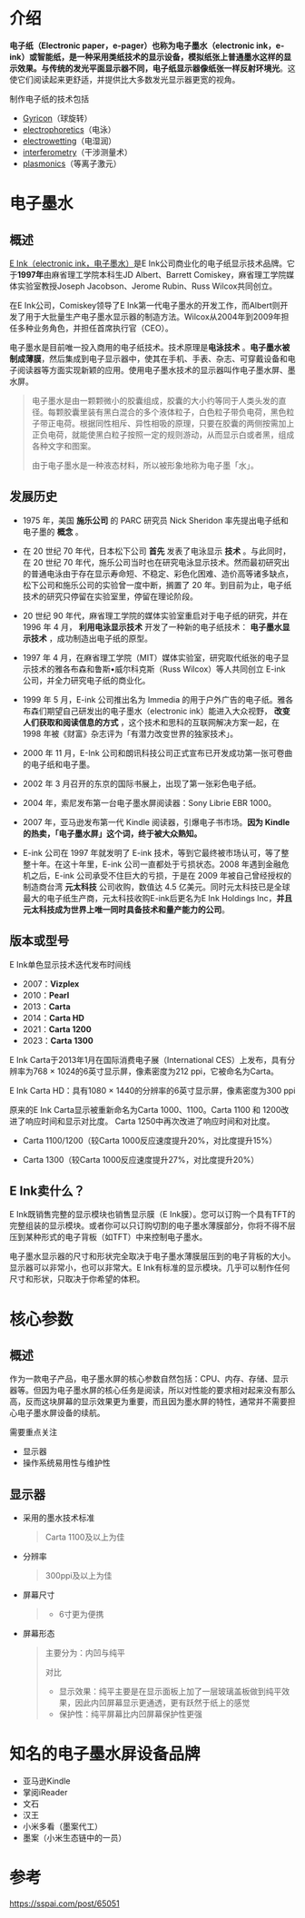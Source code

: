 # 介绍

**电子纸（Electronic paper，e-pager）**也称为**电子墨水（electronic ink，e-ink）**或智能纸，是一种采用类纸技术的显示设备，模拟纸张上普通墨水这样的显示效果。与传统的发光平面显示器不同，电子纸显示器**像纸张一样反射环境光**。这使它们阅读起来更舒适，并提供比大多数发光显示器更宽的视角。 



制作电子纸的技术包括

- [Gyricon](https://www.wikiwand.com/en/Gyricon)（球旋转）
- [electrophoretics](https://www.wikiwand.com/en/Electrophoresis)（电泳）
- [electrowetting](https://www.wikiwand.com/en/Electrowetting)（电湿润）
- [interferometry](https://www.wikiwand.com/en/Interferometry)（干涉测量术）
- [plasmonics](https://www.wikiwand.com/en/Plasmonics)（等离子激元）

# 电子墨水

## 概述

[E Ink（electronic ink，电子墨水）](https://www.wikiwand.com/en/E_Ink)是E Ink公司商业化的电子纸显示技术品牌。它于**1997年**由麻省理工学院本科生JD Albert、Barrett Comiskey，麻省理工学院媒体实验室教授Joseph Jacobson、Jerome Rubin、Russ Wilcox共同创立。



在E Ink公司，Comiskey领导了E Ink第一代电子墨水的开发工作，而Albert则开发了用于大批量生产电子墨水显示器的制造方法。Wilcox从2004年到2009年担任多种业务角色，并担任首席执行官（CEO）。



电子墨水是目前唯一投入商用的电子纸技术。技术原理是**电泳技术** 。**电子墨水被制成薄膜**，然后集成到电子显示器中，使其在手机、手表、杂志、可穿戴设备和电子阅读器等方面实现新颖的应用。使用电子墨水技术的显示器叫作电子墨水屏、墨水屏。

> 电子墨水是由一颗颗微小的胶囊组成，胶囊的大小约等同于人类头发的直径。每颗胶囊里装有黑白混合的多个液体粒子，白色粒子带负电荷，黑色粒子带正电荷。根据同性相斥、异性相吸的原理，只要在胶囊的两侧按需加上正负电荷，就能使黑白粒子按照一定的规则游动，从而显示白或者黑，组成各种文字和图案。
>
> 由于电子墨水是一种液态材料，所以被形象地称为电子墨「水」。

## 发展历史

- 1975 年，美国 **施乐公司** 的 PARC 研究员 Nick Sheridon 率先提出电子纸和电子墨的 **概念** 。

- 在 20 世纪 70 年代，日本松下公司 **首先** 发表了电泳显示 **技术** 。与此同时，在 20 世纪 70 年代，施乐公司当时也在研究电泳显示技术。然而最初研究出的普通电泳由于存在显示寿命短、不稳定、彩色化困难、造价高等诸多缺点，松下公司和施乐公司的实验曾一度中断，搁置了 20 年。到目前为止，电子纸技术的研究只停留在实验室里，停留在理论阶段。
- 20 世纪 90 年代，麻省理工学院的媒体实验室重启对于电子纸的研究，并在 1996 年 4 月， **利用电泳显示技术** 开发了一种新的电子纸技术： **电子墨水显示技术** ，成功制造出电子纸的原型。
- 1997 年 4 月，在麻省理工学院（MIT）媒体实验室，研究取代纸张的电子显示技术的雅各布森和鲁斯•威尔科克斯（Russ Wilcox）等人共同创立 E-ink 公司，并全力研究电子纸的商业化。
- 1999 年 5 月，E-ink 公司推出名为 Immedia 的用于户外广告的电子纸。雅各布森们期望自己研发出的电子墨水（electronic ink）能进入大众视野， **改变人们获取和阅读信息的方式** ，这个技术和思科的互联网解决方案一起，在 1998 年被《财富》杂志评为「有潜力改变世界的独家技术」。
- 2000 年 11 月，E-Ink 公司和朗讯科技公司正式宣布已开发成功第一张可卷曲的电子纸和电子墨。
- 2002 年 3 月召开的东京的国际书展上，出现了第一张彩色电子纸。
- 2004 年，索尼发布第一台电子墨水屏阅读器：Sony Librie EBR 1000。
- 2007 年，亚马逊发布第一代 Kindle 阅读器，引爆电子书市场。**因为 Kindle 的热卖，「电子墨水屏」这个词，终于被大众熟知。**

- E-ink 公司在 1997 年就发明了 E-ink 技术，等到它最终被市场认可，等了整整十年。在这十年里，E-ink 公司一直都处于亏损状态。2008 年遇到金融危机之后，E-ink 公司承受不住巨大的亏损，于是在 2009 年被自己曾经授权的制造商台湾 **元太科技** 公司收购，数值达 4.5 亿美元。同时元太科技已是全球最大的电子纸生产商，元太科技收购E-ink后更名为E Ink Holdings Inc，**并且元太科技成为世界上唯一同时具备技术和量产能力的公司**。

## 版本或型号

E Ink单色显示技术迭代发布时间线

- 2007：**Vizplex**
- 2010：**Pearl**
- 2013：**Carta**
- 2014：**Carta HD**
- 2021：**Carta 1200**
- 2023：**Carta 1300**

E Ink Carta于2013年1月在国际消费电子展（International CES）上发布，具有分辨率为768 × 1024的6英寸显示屏，像素密度为212 ppi，它被命名为Carta。

E Ink Carta HD：具有1080 × 1440的分辨率的6英寸显示屏，像素密度为300 ppi



原来的E Ink Carta显示被重新命名为Carta 1000、1100。Carta 1100 和 1200改进了响应时间和显示对比度。 Carta 1250中再次改进了响应时间和对比度。

- Carta 1100/1200（较Carta 1000反应速度提升20%，对比度提升15%）

- Carta 1300（较Carta 1000反应速度提升27%，对比度提升20%）

## E Ink卖什么？

E Ink既销售完整的显示模块也销售显示膜（E Ink膜）。您可以订购一个具有TFT的完整组装的显示模块。或者你可以只订购切割的电子墨水薄膜部分，你将不得不层压到某种形式的电子背板（如TFT）中来控制电子墨水。



电子墨水显示器的尺寸和形状完全取决于电子墨水薄膜层压到的电子背板的大小。显示器可以非常小，也可以非常大。E Ink有标准的显示模块。几乎可以制作任何尺寸和形状，只取决于你希望的体积。

# 核心参数

## 概述

作为一款电子产品，电子墨水屏的核心参数自然包括：CPU、内存、存储、显示器等。但因为电子墨水屏的核心任务是阅读，所以对性能的要求相对起来没有那么高，反而这块屏幕的显示效果更为重要，而且因为墨水屏的特性，通常并不需要担心电子墨水屏设备的续航。



需要重点关注

- 显示器
- 操作系统易用性与维护性

## 显示器

- 采用的墨水技术标准

  > Carta 1100及以上为佳
  
- 分辨率

  > 300ppi及以上为佳

- 屏幕尺寸

  > - 6寸更为便携

- 屏幕形态

  > 主要分为：内凹与纯平
  >
  > 
  >
  > 对比
  >
  > - 显示效果：纯平主要是在显示面板上加了一层玻璃盖板做到纯平效果，因此内凹屏幕显示更通透，更有跃然于纸上的感觉
  > - 保护性：纯平屏幕比内凹屏幕保护性更强

# 知名的电子墨水屏设备品牌

- 亚马逊Kindle
- 掌阅iReader
- 文石
- 汉王
- 小米多看（墨案代工）
- 墨案（小米生态链中的一员）

# 参考

https://sspai.com/post/65051